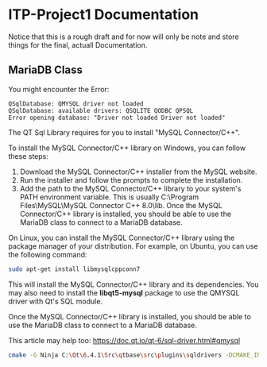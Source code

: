 # ITP-Project1 Documentation
Notice that this is a rough draft and for now will only be note and store things for the final, actuall Documentation.

## MariaDB Class
You might encounter the Error:
```
QSqlDatabase: QMYSQL driver not loaded
QSqlDatabase: available drivers: QSQLITE QODBC QPSQL
Error opening database: "Driver not loaded Driver not loaded"
```
The QT Sql Library requires for you to install "MySQL Connector/C++". 

To install the MySQL Connector/C++ library on Windows, you can follow these steps:

1. Download the MySQL Connector/C++ installer from the MySQL website.
2. Run the installer and follow the prompts to complete the installation.
3. Add the path to the MySQL Connector/C++ library to your system's PATH environment variable. This is usually C:\Program Files\MySQL\MySQL Connector C++ 8.0\lib.
Once the MySQL Connector/C++ library is installed, you should be able to use the MariaDB class to connect to a MariaDB database.

On Linux, you can install the MySQL Connector/C++ library using the package manager of your distribution. For example, on Ubuntu, you can use the following command:

```bash
sudo apt-get install libmysqlcppconn7
```
This will install the MySQL Connector/C++ library and its dependencies. You may also need to install the **libqt5-mysql** package to use the QMYSQL driver with Qt's SQL module.

Once the MySQL Connector/C++ library is installed, you should be able to use the MariaDB class to connect to a MariaDB database.

This article may help too:
https://doc.qt.io/qt-6/sql-driver.html#qmysql

```bash
cmake -G Ninja C:\Qt\6.4.1\Src\qtbase\src\plugins\sqldrivers -DCMAKE_INSTALL_PREFIX=C:\Qt\6.4.1\mingw_64 -DMySQL_INCLUDE_DIR="C:\mysql-8.0.31-winx64\include" -DMySQL_LIBRARY="C:\mysql-8.0.31-winx64\lib\libmysql.lib"
```